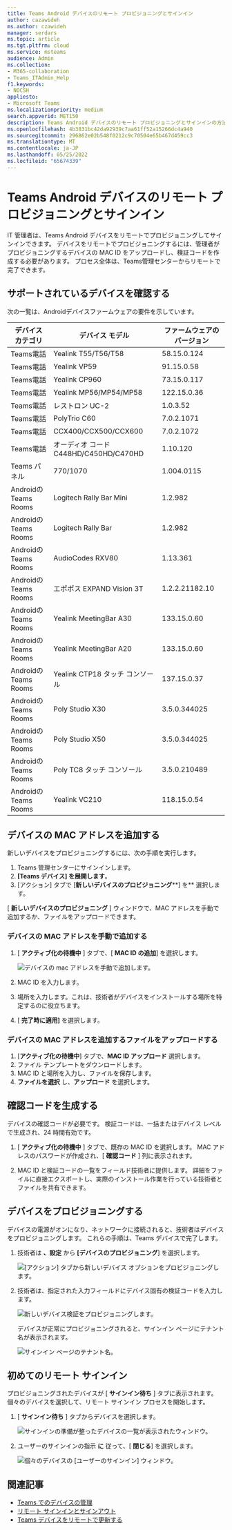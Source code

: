 ```yaml
---
title: Teams Android デバイスのリモート プロビジョニングとサインイン
author: cazawideh
ms.author: czawideh
manager: serdars
ms.topic: article
ms.tgt.pltfrm: cloud
ms.service: msteams
audience: Admin
ms.collection:
- M365-collaboration
- Teams_ITAdmin_Help
f1.keywords:
- NOCSH
appliesto:
- Microsoft Teams
ms.localizationpriority: medium
search.appverid: MET150
description: Teams Android デバイスのリモート プロビジョニングとサインインの方法について説明します
ms.openlocfilehash: 4b3831bc42da92939c7aa61ff52a15266dc4a940
ms.sourcegitcommit: 296862e02b548f0212c9c70504e65b467d459cc3
ms.translationtype: MT
ms.contentlocale: ja-JP
ms.lasthandoff: 05/25/2022
ms.locfileid: "65674339"
---
```

# <a name="remote-provisioning-and-sign-in-for-teams-android-devices"></a>Teams Android デバイスのリモート プロビジョニングとサインイン

IT 管理者は、Teams Android デバイスをリモートでプロビジョニングしてサインインできます。 デバイスをリモートでプロビジョニングするには、管理者がプロビジョニングするデバイスの MAC ID をアップロードし、検証コードを作成する必要があります。 プロセス全体は、Teams管理センターからリモートで完了できます。

## <a name="review-the-supported-devices"></a>サポートされているデバイスを確認する

次の一覧は、Androidデバイスファームウェアの要件を示しています。

|デバイス カテゴリ|デバイス モデル|ファームウェアのバージョン|
|---|---|---|
|Teams電話|Yealink T55/T56/T58|58.15.0.124|
|Teams電話|Yealink VP59|91.15.0.58|
|Teams電話|Yealink CP960|73.15.0.117|
|Teams電話|Yealink MP56/MP54/MP58|122.15.0.36|
|Teams電話|レストロン UC-2|1.0.3.52|
|Teams電話|PolyTrio C60|7.0.2.1071|
|Teams電話|CCX400/CCX500/CCX600 |7.0.2.1072|
|Teams電話|オーディオ コード C448HD/C450HD/C470HD|1.10.120|
|Teams パネル|770/1070|1.004.0115|
|AndroidのTeams Rooms|Logitech Rally Bar Mini|1.2.982|
|AndroidのTeams Rooms|Logitech Rally Bar|1.2.982|
|AndroidのTeams Rooms|AudioCodes RXV80|1.13.361|
|AndroidのTeams Rooms|エポポス EXPAND Vision 3T|1.2.2.21182.10|
|AndroidのTeams Rooms|Yealink MeetingBar A30|133.15.0.60|
|AndroidのTeams Rooms|Yealink MeetingBar A20|133.15.0.60|
|AndroidのTeams Rooms|Yealink CTP18 タッチ コンソール|137.15.0.37|
|AndroidのTeams Rooms|Poly Studio X30|3.5.0.344025|
|AndroidのTeams Rooms|Poly Studio X50|3.5.0.344025|
|AndroidのTeams Rooms|Poly TC8 タッチ コンソール |3.5.0.210489|
|AndroidのTeams Rooms|Yealink VC210|118.15.0.54|

## <a name="add-a-device-mac-address"></a>デバイスの MAC アドレスを追加する

新しいデバイスをプロビジョニングするには、次の手順を実行します。

1. Teams 管理センターにサインインします。
2. **[Teams デバイス] を展開します**。
3. [アクション] タブで [**新しいデバイスのプロビジョニング****] を** 選択します。

[ **新しいデバイスのプロビジョニング** ] ウィンドウで、MAC アドレスを手動で追加するか、ファイルをアップロードできます。

### <a name="manually-add-a-device-mac-address"></a>デバイスの MAC アドレスを手動で追加する

1. [ **アクティブ化の待機中** ] タブで、[ **MAC ID の追加**] を選択します。

   ![デバイスの mac アドレスを手動で追加します。](../media/remote-provision-6-new.png)

1. MAC ID を入力します。
1. 場所を入力します。これは、技術者がデバイスをインストールする場所を特定するのに役立ちます。
1. [ **完了時に適用]** を選択します。

### <a name="upload-a-file-to-add-a-device-mac-address"></a>デバイスの MAC アドレスを追加するファイルをアップロードする

1. [**アクティブ化の待機中**] タブで、**MAC ID アップロード** 選択します。
2. ファイル テンプレートをダウンロードします。
3. MAC ID と場所を入力し、ファイルを保存します。
4. **ファイルを選択** し、**アップロード** を選択します。

## <a name="generate-a-verification-code"></a>確認コードを生成する

デバイスの確認コードが必要です。 検証コードは、一括またはデバイス レベルで生成され、24 時間有効です。

1. [ **アクティブ化の待機中** ] タブで、既存の MAC ID を選択します。
   MAC アドレスのパスワードが作成され、[ **確認コード** ] 列に表示されます。

2. MAC ID と検証コードの一覧をフィールド技術者に提供します。 詳細をファイルに直接エクスポートし、実際のインストール作業を行っている技術者とファイルを共有できます。

## <a name="provision-the-device"></a>デバイスをプロビジョニングする

デバイスの電源がオンになり、ネットワークに接続されると、技術者はデバイスをプロビジョニングします。 これらの手順は、Teams デバイスで完了します。

1. 技術者は **、設定** から **[デバイスのプロビジョニング**] を選択します。  

   ![[アクション] タブから新しいデバイス オプションをプロビジョニングします。](../media/provision-device1.png)
  
2. 技術者は、指定された入力フィールドにデバイス固有の検証コードを入力します。

   ![新しいデバイス検証をプロビジョニングします。](../media/provision-device-verification1.png)

   デバイスが正常にプロビジョニングされると、サインイン ページにテナント名が表示されます。

   ![サインイン ページのテナント名。](../media/provision-code.png)

## <a name="first-time-remote-sign-in"></a>初めてのリモート サインイン

プロビジョニングされたデバイスが [ **サインイン待ち** ] タブに表示されます。個々のデバイスを選択して、リモート サインイン プロセスを開始します。

1. [ **サインイン待ち** ] タブからデバイスを選択します。

   ![サインインの準備が整ったデバイスの一覧が表示されたウィンドウ。](../media/remote-device1.png)

2. ユーザーのサインインの指示 **に** 従って、[ **閉じる**] を選択します。

   ![個々のデバイスの [ユーザーのサインイン] ウィンドウ。](../media/sign-in-user.png)

## <a name="related-articles"></a>関連記事

- [Teams でのデバイスの管理](device-management.md)
- [リモート サインインとサインアウト](remote-sign-in-and-sign-out.md)
- [Teams デバイスをリモートで更新する](remote-update.md)
